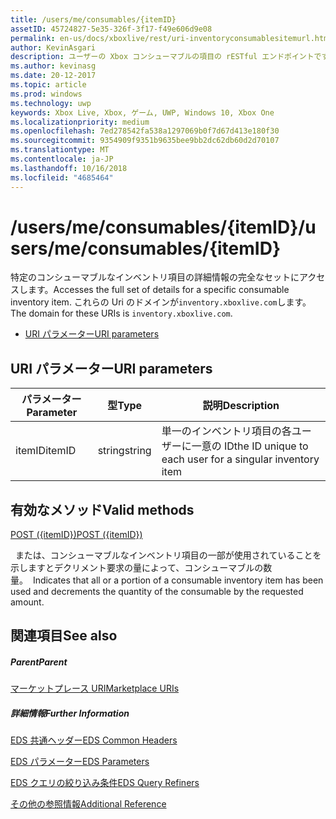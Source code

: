 ```yaml
---
title: /users/me/consumables/{itemID}
assetID: 45724827-5e35-326f-3f17-f49e606d9e08
permalink: en-us/docs/xboxlive/rest/uri-inventoryconsumablesitemurl.html
author: KevinAsgari
description: ユーザーの Xbox コンシューマブルの項目の rESTful エンドポイントです。
ms.author: kevinasg
ms.date: 20-12-2017
ms.topic: article
ms.prod: windows
ms.technology: uwp
keywords: Xbox Live, Xbox, ゲーム, UWP, Windows 10, Xbox One
ms.localizationpriority: medium
ms.openlocfilehash: 7ed278542fa538a1297069b0f7d67d413e180f30
ms.sourcegitcommit: 9354909f9351b9635bee9bb2dc62db60d2d70107
ms.translationtype: MT
ms.contentlocale: ja-JP
ms.lasthandoff: 10/16/2018
ms.locfileid: "4685464"
---
```

# <a name="usersmeconsumablesitemid"></a><span data-ttu-id="1a51f-104">/users/me/consumables/{itemID}</span><span class="sxs-lookup"><span data-stu-id="1a51f-104">/users/me/consumables/{itemID}</span></span>
<span data-ttu-id="1a51f-105">特定のコンシューマブルなインベントリ項目の詳細情報の完全なセットにアクセスします。</span><span class="sxs-lookup"><span data-stu-id="1a51f-105">Accesses the full set of details for a specific consumable inventory item.</span></span>
<span data-ttu-id="1a51f-106">これらの Uri のドメインが`inventory.xboxlive.com`します。</span><span class="sxs-lookup"><span data-stu-id="1a51f-106">The domain for these URIs is `inventory.xboxlive.com`.</span></span>

  * [<span data-ttu-id="1a51f-107">URI パラメーター</span><span class="sxs-lookup"><span data-stu-id="1a51f-107">URI parameters</span></span>](#ID4EV)

<a id="ID4EV"></a>


## <a name="uri-parameters"></a><span data-ttu-id="1a51f-108">URI パラメーター</span><span class="sxs-lookup"><span data-stu-id="1a51f-108">URI parameters</span></span>

| <span data-ttu-id="1a51f-109">パラメーター</span><span class="sxs-lookup"><span data-stu-id="1a51f-109">Parameter</span></span>| <span data-ttu-id="1a51f-110">型</span><span class="sxs-lookup"><span data-stu-id="1a51f-110">Type</span></span>| <span data-ttu-id="1a51f-111">説明</span><span class="sxs-lookup"><span data-stu-id="1a51f-111">Description</span></span>|
| --- | --- | --- |
| <span data-ttu-id="1a51f-112">itemID</span><span class="sxs-lookup"><span data-stu-id="1a51f-112">itemID</span></span>| <span data-ttu-id="1a51f-113">string</span><span class="sxs-lookup"><span data-stu-id="1a51f-113">string</span></span>| <span data-ttu-id="1a51f-114">単一のインベントリ項目の各ユーザーに一意の ID</span><span class="sxs-lookup"><span data-stu-id="1a51f-114">the ID unique to each user for a singular inventory item</span></span>|

<a id="ID4ERB"></a>


## <a name="valid-methods"></a><span data-ttu-id="1a51f-115">有効なメソッド</span><span class="sxs-lookup"><span data-stu-id="1a51f-115">Valid methods</span></span>

[<span data-ttu-id="1a51f-116">POST ({itemID})</span><span class="sxs-lookup"><span data-stu-id="1a51f-116">POST ({itemID})</span></span>](uri-inventoryconsumablesitemurlpost.md)

<span data-ttu-id="1a51f-117">&nbsp;&nbsp;または、コンシューマブルなインベントリ項目の一部が使用されていることを示しますとデクリメント要求の量によって、コンシューマブルの数量。</span><span class="sxs-lookup"><span data-stu-id="1a51f-117">&nbsp;&nbsp;Indicates that all or a portion of a consumable inventory item has been used and decrements the quantity of the consumable by the requested amount.</span></span>

<a id="ID4E4B"></a>


## <a name="see-also"></a><span data-ttu-id="1a51f-118">関連項目</span><span class="sxs-lookup"><span data-stu-id="1a51f-118">See also</span></span>

<a id="ID4E6B"></a>


##### <a name="parent"></a><span data-ttu-id="1a51f-119">Parent</span><span class="sxs-lookup"><span data-stu-id="1a51f-119">Parent</span></span>

[<span data-ttu-id="1a51f-120">マーケットプレース URI</span><span class="sxs-lookup"><span data-stu-id="1a51f-120">Marketplace URIs</span></span>](atoc-reference-marketplace.md)


<a id="ID4EJC"></a>


##### <a name="further-information"></a><span data-ttu-id="1a51f-121">詳細情報</span><span class="sxs-lookup"><span data-stu-id="1a51f-121">Further Information</span></span>

[<span data-ttu-id="1a51f-122">EDS 共通ヘッダー</span><span class="sxs-lookup"><span data-stu-id="1a51f-122">EDS Common Headers</span></span>](../../additional/edscommonheaders.md)

 [<span data-ttu-id="1a51f-123">EDS パラメーター</span><span class="sxs-lookup"><span data-stu-id="1a51f-123">EDS Parameters</span></span>](../../additional/edsparameters.md)

 [<span data-ttu-id="1a51f-124">EDS クエリの絞り込み条件</span><span class="sxs-lookup"><span data-stu-id="1a51f-124">EDS Query Refiners</span></span>](../../additional/edsqueryrefiners.md)

 [<span data-ttu-id="1a51f-125">その他の参照情報</span><span class="sxs-lookup"><span data-stu-id="1a51f-125">Additional Reference</span></span>](../../additional/atoc-xboxlivews-reference-additional.md)
